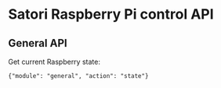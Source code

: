 Satori Raspberry Pi control API
============================================

General API
--------------------------------------------

Get current Raspberry state:
```
{"module": "general", "action": "state"}
```